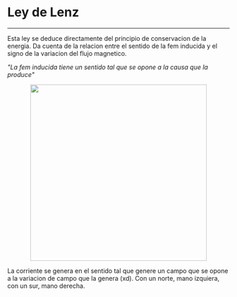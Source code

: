 # Ley de Lenz
---
Esta ley se deduce directamente del principio de conservacion de la energia. Da cuenta de la relacion entre el sentido de la fem inducida y el signo de la variacion del flujo magnetico.

_"La fem inducida tiene un sentido tal que se opone a la causa que la produce"_

<p align="center">
	<img src="https://i.pinimg.com/originals/06/78/9f/06789f6ea5737b4ebe11b81db55e7fba.webp" width="400px" width="400px"/>
</p>

La corriente se genera en el sentido tal que genere un campo que se opone a la variacion de campo que la genera (xd). Con un norte, mano izquiera, con un sur, mano derecha.